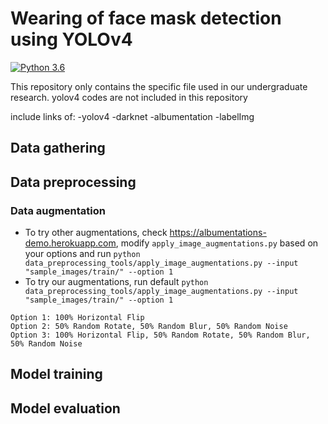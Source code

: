 # Wearing of face mask detection using YOLOv4
[![Python 3.6](https://img.shields.io/badge/Python-3.6-3776AB)](https://www.python.org/downloads/release/python-360/)

This repository only contains the specific file used in our undergraduate research. 
yolov4 codes are not included in this repository

include links of:
-yolov4
-darknet
-albumentation
-labelImg

## Data gathering

## Data preprocessing
### Data augmentation
- To try other augmentations, check https://albumentations-demo.herokuapp.com, modify `apply_image_augmentations.py` based on your options and run `python data_preprocessing_tools/apply_image_augmentations.py --input "sample_images/train/" --option 1`
- To try our augmentations, run default `python data_preprocessing_tools/apply_image_augmentations.py --input "sample_images/train/" --option 1`
```
Option 1: 100% Horizontal Flip
Option 2: 50% Random Rotate, 50% Random Blur, 50% Random Noise
Option 3: 100% Horizontal Flip, 50% Random Rotate, 50% Random Blur, 50% Random Noise
```
## Model training

## Model evaluation
